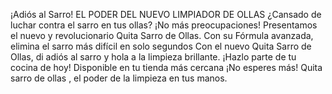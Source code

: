 ¡Adiós al Sarro! EL PODER DEL NUEVO LIMPIADOR DE OLLAS 
¿Cansado de luchar contra el sarro en tus ollas?
¡No más preocupaciones! Presentamos el nuevo y revolucionario Quita Sarro de Ollas.
Con su Fórmula avanzada, elimina el sarro más difícil en solo segundos 
Con el nuevo Quita Sarro de Ollas,  di adiós al sarro y hola a la limpieza brillante. ¡Hazlo parte de tu cocina de hoy! 
Disponible en tu tienda más cercana ¡No esperes más!
Quita sarro de ollas , el poder de la limpieza en tus manos. 


